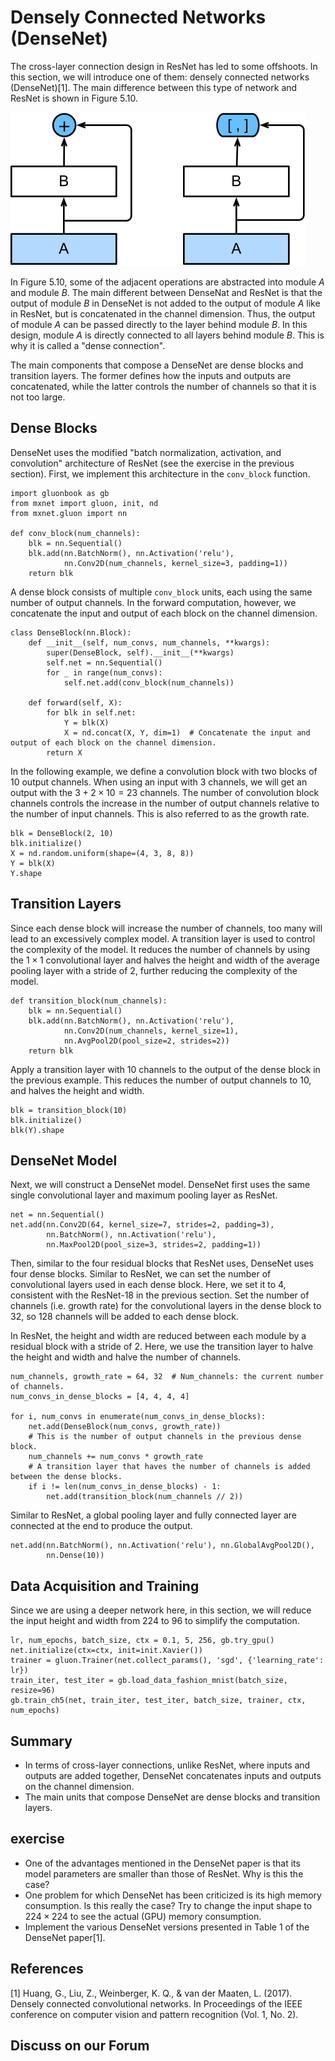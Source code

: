 # Densely Connected Networks (DenseNet)

The cross-layer connection design in ResNet has led to some offshoots. In this section, we will introduce one of them: densely connected networks (DenseNet)[1]. The main difference between this type of network and ResNet is shown in Figure 5.10.

![The main difference between ResNet (left) and DenseNet (right) in cross-layer connections: use of addition and use of concatenation. ](../img/densenet.svg)

In Figure 5.10, some of the adjacent operations are abstracted into module $A$ and module $B$. The main different between DenseNat and ResNet is that the output of module $B$ in DenseNet is not added to the output of module $A$ like in ResNet, but is concatenated in the channel dimension. Thus, the output of module $A$ can be passed directly to the layer behind module $B$. In this design, module $A$ is directly connected to all layers behind module $B$. This is why it is called a "dense connection".

The main components that compose a DenseNet are dense blocks and transition layers. The former defines how the inputs and outputs are concatenated, while the latter controls the number of channels so that it is not too large.


## Dense Blocks

DenseNet uses the modified "batch normalization, activation, and convolution" architecture of ResNet (see the exercise in the previous section). First, we implement this architecture in the `conv_block` function.

```{.python .input  n=1}
import gluonbook as gb
from mxnet import gluon, init, nd
from mxnet.gluon import nn

def conv_block(num_channels):
    blk = nn.Sequential()
    blk.add(nn.BatchNorm(), nn.Activation('relu'),
            nn.Conv2D(num_channels, kernel_size=3, padding=1))
    return blk
```

A dense block consists of multiple `conv_block` units, each using the same number of output channels. In the forward computation, however, we concatenate the input and output of each block on the channel dimension.

```{.python .input  n=2}
class DenseBlock(nn.Block):
    def __init__(self, num_convs, num_channels, **kwargs):
        super(DenseBlock, self).__init__(**kwargs)
        self.net = nn.Sequential()
        for _ in range(num_convs):
            self.net.add(conv_block(num_channels))

    def forward(self, X):
        for blk in self.net:
            Y = blk(X)
            X = nd.concat(X, Y, dim=1)  # Concatenate the input and output of each block on the channel dimension.
        return X
```

In the following example, we define a convolution block with two blocks of 10 output channels. When using an input with 3 channels, we will get an output with the $3+2\times 10=23$ channels. The number of convolution block channels controls the increase in the number of output channels relative to the number of input channels. This is also referred to as the growth rate.

```{.python .input  n=8}
blk = DenseBlock(2, 10)
blk.initialize()
X = nd.random.uniform(shape=(4, 3, 8, 8))
Y = blk(X)
Y.shape
```

## Transition Layers

Since each dense block will increase the number of channels, too many will lead to an excessively complex model. A transition layer is used to control the complexity of the model. It reduces the number of channels by using the $1\times1$ convolutional layer and halves the height and width of the average pooling layer with a stride of 2, further reducing the complexity of the model.

```{.python .input  n=3}
def transition_block(num_channels):
    blk = nn.Sequential()
    blk.add(nn.BatchNorm(), nn.Activation('relu'),
            nn.Conv2D(num_channels, kernel_size=1),
            nn.AvgPool2D(pool_size=2, strides=2))
    return blk
```

Apply a transition layer with 10 channels to the output of the dense block in the previous example.  This reduces the number of output channels to 10, and halves the height and width.

```{.python .input}
blk = transition_block(10)
blk.initialize()
blk(Y).shape
```

## DenseNet Model

Next, we will construct a DenseNet model. DenseNet first uses the same single convolutional layer and maximum pooling layer as ResNet.

```{.python .input}
net = nn.Sequential()
net.add(nn.Conv2D(64, kernel_size=7, strides=2, padding=3),
        nn.BatchNorm(), nn.Activation('relu'),
        nn.MaxPool2D(pool_size=3, strides=2, padding=1))
```

Then, similar to the four residual blocks that ResNet uses, DenseNet uses four dense blocks. Similar to ResNet, we can set the number of convolutional layers used in each dense block. Here, we set it to 4, consistent with the ResNet-18 in the previous section. Set the number of channels (i.e. growth rate) for the convolutional layers in the dense block to 32, so 128 channels will be added to each dense block.

In ResNet, the height and width are reduced between each module by a residual block with a stride of 2. Here, we use the transition layer to halve the height and width and halve the number of channels.

```{.python .input  n=5}
num_channels, growth_rate = 64, 32  # Num_channels: the current number of channels.
num_convs_in_dense_blocks = [4, 4, 4, 4]

for i, num_convs in enumerate(num_convs_in_dense_blocks):
    net.add(DenseBlock(num_convs, growth_rate))
    # This is the number of output channels in the previous dense block.
    num_channels += num_convs * growth_rate
    # A transition layer that haves the number of channels is added between the dense blocks.
    if i != len(num_convs_in_dense_blocks) - 1:
        net.add(transition_block(num_channels // 2))
```

Similar to ResNet, a global pooling layer and fully connected layer are connected at the end to produce the output.

```{.python .input}
net.add(nn.BatchNorm(), nn.Activation('relu'), nn.GlobalAvgPool2D(),
        nn.Dense(10))
```

## Data Acquisition and Training

Since we are using a deeper network here, in this section, we will reduce the input height and width from 224 to 96 to simplify the computation.

```{.python .input}
lr, num_epochs, batch_size, ctx = 0.1, 5, 256, gb.try_gpu()
net.initialize(ctx=ctx, init=init.Xavier())
trainer = gluon.Trainer(net.collect_params(), 'sgd', {'learning_rate': lr})
train_iter, test_iter = gb.load_data_fashion_mnist(batch_size, resize=96)
gb.train_ch5(net, train_iter, test_iter, batch_size, trainer, ctx, num_epochs)
```

## Summary

* In terms of cross-layer connections, unlike ResNet, where inputs and outputs are added together, DenseNet concatenates inputs and outputs on the channel dimension.
* The main units that compose DenseNet are dense blocks and transition layers.

## exercise

* One of the advantages mentioned in the DenseNet paper is that its model parameters are smaller than those of ResNet. Why is this the case?
* One problem for which DenseNet has been criticized is its high memory consumption. Is this really the case? Try to change the input shape to $224\times 224$ to see the actual (GPU) memory consumption.
* Implement the various DenseNet versions presented in Table 1 of the DenseNet paper[1].


## References

[1] Huang, G., Liu, Z., Weinberger, K. Q., & van der Maaten, L. (2017). Densely connected convolutional networks. In Proceedings of the IEEE conference on computer vision and pattern recognition (Vol. 1, No. 2).

## Discuss on our Forum

<div id="discuss" topic_id="2360"></div>
